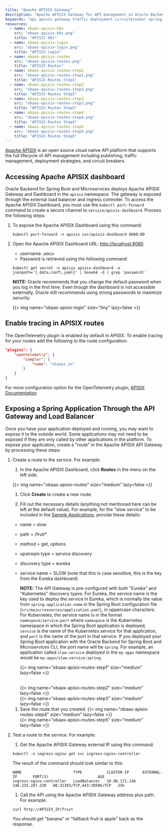 ```yaml
---
title: "Apache APISIX Gateway"
description: "Apache APISIX Gateway for API management in Oracle Backend for Spring Boot and Microservices"
keywords: "api apisix gateway traffic deployment circuitbreaker spring springboot microservices oracle backend"
resources:
  - name: obaas-apisix-k8s
    src: "obaas-apisix-k8s.png"
    title: "APISIX K8s"
  - name: obaas-apisix-login
    src: "obaas-apisix-login.png"
    title: "APISIX Login"
  - name: obaas-apisix-routes
    src: "obaas-apisix-routes.png"
    title: "APISIX Routes"
  - name: obaas-apisix-routes-step1
    src: "obaas-apisix-routes-step1.png"
    title: "APISIX Routes Step1"
  - name: obaas-apisix-routes-step2
    src: "obaas-apisix-routes-step2.png"
    title: "APISIX Routes Step2"
  - name: obaas-apisix-routes-step3
    src: "obaas-apisix-routes-step3.png"
    title: "APISIX Routes Step3"
  - name: obaas-apisix-routes-step4
    src: "obaas-apisix-routes-step4.png"
    title: "APISIX Routes Step4"
  - name: obaas-apisix-routes-step5
    src: "obaas-apisix-routes-step5.png"
    title: "APISIX Routes Step5"
---
```


[Apache APISIX](https://apisix.apache.org) is an open source cloud native API platform that supports the full lifecycle of API management
including publishing, traffic management, deployment strategies, and circuit breakers.

## Accessing Apache APISIX dashboard

Oracle Backend for Spring Boot and Microservices deploys Apache APISIX Gateway and Dashboard in the `apisix` namespace. The gateway is exposed through the external load balancer and ingress controller. To access the Apache APISIX Dashboard, you must use the `kubectl port-forward` command to create a secure channel to `service/apisix-dashboard`. Process the following steps:

1. To expose the Apache APISIX Dashboard using this command:

    ```shell
    kubectl port-forward -n apisix svc/apisix-dashboard 8080:80
    ```

2. Open the Apache APISIX Dashboard URL: <http://localhost:8080>

    * username: `admin`
    * Password is retrieved using the following command:

    ```shell
    kubectl get secret -n apisix apisix-dashboard -o jsonpath='{.data.conf\.yaml}' | base64 -d | grep 'password:`
    ```

    **NOTE:** Oracle recommends that you change the default password when you log in the first time. Even though the dashboard is not accessible externally, Oracle still recommends using strong passwords to maximize security.

    <!-- spellchecker-disable -->
    {{< img name="obaas-apisix-login" size="tiny" lazy=false >}}
    <!-- spellchecker-enable -->

## Enable tracing in APISIX routes

The OpenTelemetry plugin is enabled by default in APISIX. To enable tracing for your routes add the following to the route configuration:

```json
"plugins": {
    "opentelemetry": {
        "sampler": {
            "name": "always_on"
        }
    }
}
```

For more configuration option for the OpenTelemetry plugin; [APISIX Documentation](https://apisix.apache.org/docs/apisix/plugins/opentelemetry/)

## Exposing a Spring Application Through the API Gateway and Load Balancer

Once you have your application deployed and running, you may want to expose it to the outside world. Some applications may not need to be exposed if they are only called by other applications in the platform. To expose your application, create a "route" in the Apache APISIX API Gateway by processing these steps:

1. Create a route to the service. For example:

    1. In the Apache APISIX Dashboard, click **Routes** in the menu on the left side.

      <!-- spellchecker-disable -->
      {{< img name="obaas-apisix-routes" size="medium" lazy=false >}}
      <!-- spellchecker-enable -->

    1. Click **Create** to create a new route.

    1. Fill out the necessary details (anything not mentioned here can be left at the default value). For example, for the "slow service" to be included in the [Sample Applications](../../sample-apps), provide these details:

      * name = slow
      * path = /fruit*
      * method = get, options
      * upstream type = service discovery
      * discovery type = eureka
      * service name = SLOW (note that this is case sensitive, this is the key from the Eureka dashboard)

        **NOTE:** The API Gateway is pre-configured with both "Eureka" and "Kubernetes" discovery types. For Eureka, the service name is the key used to deploy the service in Eureka, which is normally the value from `spring.application.name` in the Spring Boot configuration file (`src/main/resources/application.yaml`), in uppercase characters. For Kubernetes, the service name is in the format `namespace/service:port` where `namespace` is the Kubernetes namespace in which the Spring Boot application is deployed, `service` is the name of the Kubernetes service for that application, and `port` is the name of the port in that service. If you deployed your Spring Boot application with the Oracle Backend for Spring Boot and Microservices CLI, the port name will be `spring`. For example, an application called `slow-service` deployed in the `my-apps` namespace would be `my-apps/slow-service:spring`.

        <!-- spellchecker-disable -->
        {{< img name="obaas-apisix-routes-step1" size="medium" lazy=false >}}
        <!-- spellchecker-enable -->
        </br>
        <!-- spellchecker-disable -->
        {{< img name="obaas-apisix-routes-step2" size="medium" lazy=false >}}
        <!-- spellchecker-enable -->
        </br>
        <!-- spellchecker-disable -->
        {{< img name="obaas-apisix-routes-step3" size="medium" lazy=false >}}
        <!-- spellchecker-enable -->
        </br>

    1. Save the route that you created.
        <!-- spellchecker-disable -->
        {{< img name="obaas-apisix-routes-step4" size="medium" lazy=false >}}
        <!-- spellchecker-enable -->
        </br>
        <!-- spellchecker-disable -->
        {{< img name="obaas-apisix-routes-step5" size="medium" lazy=false >}}
        <!-- spellchecker-enable -->
        </br>

2. Test a route to the service. For example:

    1. Get the Apache APISIX Gateway external IP using this command:

      ```shell
      kubectl -n ingress-nginx get svc ingress-nginx-controller
      ```

      The result of the command should look similar to this:

      ```text
      NAME                       TYPE           CLUSTER-IP      EXTERNAL-IP       PORT(S)                      AGE
      ingress-nginx-controller   LoadBalancer   10.96.172.148   146.235.207.230   80:31393/TCP,443:30506/TCP   25h
      ```

    1. Call the API using the Apache APISIX Gateway address plus path. For example:

      ```shell
      curl http://APISIX_IP/fruit
      ```

      You should get "banana" or "fallback fruit is apple" back as the response.
